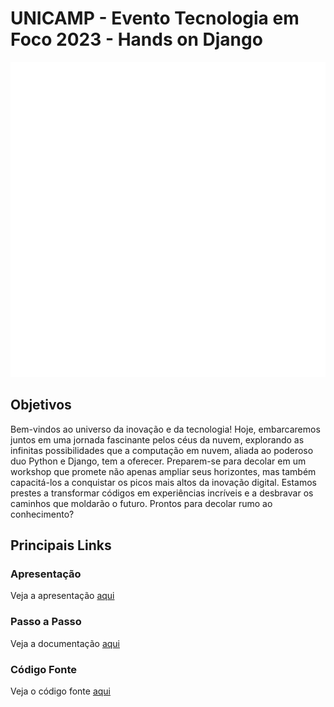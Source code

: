 # UNICAMP - Evento Tecnologia em Foco 2023 - Hands on Django

![TOTVS](assets/imgs/totvs_logo_branco.png?raw=true "totvs")

## Objetivos

Bem-vindos ao universo da inovação e da tecnologia! Hoje, embarcaremos juntos em uma jornada fascinante pelos céus da nuvem, explorando as infinitas possibilidades que a computação em nuvem, aliada ao poderoso duo Python e Django, tem a oferecer. Preparem-se para decolar em um workshop que promete não apenas ampliar seus horizontes, mas também capacitá-los a conquistar os picos mais altos da inovação digital. Estamos prestes a transformar códigos em experiências incríveis e a desbravar os caminhos que moldarão o futuro. Prontos para decolar rumo ao conhecimento?

## Principais Links

### Apresentação
Veja a apresentação [aqui](/docs/TOTVS%20UNICAMP%202023%20-%20AWS%20-%20Django.pdf)


### Passo a Passo
Veja a documentação [aqui](hands_on/STEP_by_STEP.md)


### Código Fonte
Veja o código fonte [aqui](src/README.md)